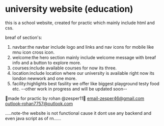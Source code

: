 # university website (education)
this is a school website, created for practic which mainly include html and css.

breaf of section's:
1) navbar:the navbar include logo and links and nav icons for mobile like mnu icon cross icon.
2) welcome:the hero section mainly include welcome message with breaf info and a button to explore more.
3) courses:include available courses for now its three.
4) location:include location where our university is available right now its london newwork and one more.
5) facility:highlights best fasility we offer like biggest playground testy food etc.
     --other work in progress and will be updated soon--

  🎈made for practic by rohan @zesper11🎈
  email-zesper46@gmail.com
  outlook-rohan7757@outlook.com


  
  .....note-the website is not functional cause it dont use any backend and even java script as of rn......
